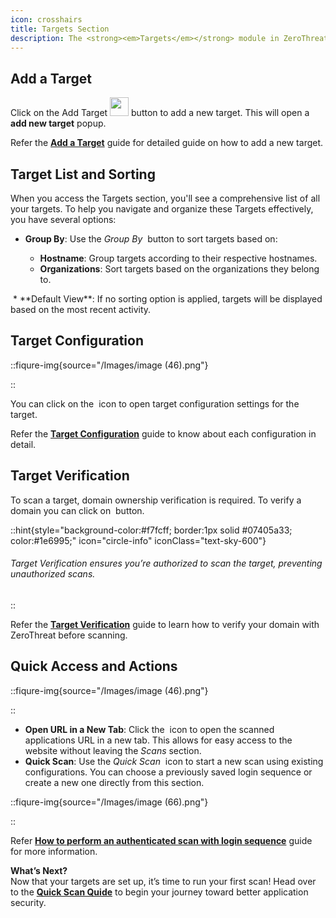 ```yaml
---
icon: crosshairs
title: Targets Section
description: The <strong><em>Targets</em></strong> module in ZeroThreat allows you to define and manage the web applications you want to scan. Here, you can add URLs, configure and verify new targets, map target environment type, and manage organization to streamline vulnerability assessments and ensure accurate, secure web app scanning. 
---
```


## Add a Target

Click on the Add Target <span><img src="/Images/image (49).png" alt="" width="30px" data-size="line"></span> button to add a new target. This will open a **add new target** popup.

Refer the [**Add a Target**](add-a-target.md 'mention') guide for detailed guide on how to add a new target.

## Target List and Sorting

When you access the Targets section, you'll see a comprehensive list of all your targets. To help you navigate and organize these Targets effectively, you have several options:

- **Group By**: Use the _Group By_ <img src="/Images/image (54).png" alt="" data-size="line"> button to sort targets based on:

  - **Hostname**: Group targets according to their respective hostnames.
  - **Organizations**: Sort targets based on the organizations they belong to.

<img src="/Images/image (53).png" alt="">
* **Default View**: If no sorting option is applied, targets will be displayed based on the most recent activity.

## Target Configuration&#x20;

::fiqure-img{source="/Images/image (46).png"}

<!-- <img src="/Images/image (46).png" alt="" > -->

::

You can click on the <span><img src="/Images/image (47).png" alt="" data-size="original"></span> icon to open target configuration settings for the target.

Refer the [**Target Configuration**](target-configuration.md 'mention') guide to know about each configuration in detail.

## Target Verification

To scan a target, domain ownership verification is required. To verify a domain you can click on <span><img src="/Images/image (48).png" alt="" data-size="original"></span> button.

::hint{style="background-color:#f7fcff; border:1px solid #07405a33; color:#1e6995;" icon="circle-info" iconClass="text-sky-600"}

<h6> Target Verification ensures you’re authorized to scan the target, preventing unauthorized scans.</h6>
::

Refer the [**Target Verification**](target-verification.md 'mention') guide to learn how to verify your domain with ZeroThreat before scanning.

## Quick Access and Actions

::fiqure-img{source="/Images/image (46).png"}

<!-- <img src="/Images/image (46).png" alt="" > -->

::

- **Open URL in a New Tab**: Click the <img src="/Images/image (63).png" alt="" style="display:inline" > icon to open the scanned applications URL in a new tab. This allows for easy access to the website without leaving the _Scans_ section.
- **Quick Scan**: Use the _Quick Scan_ <img src="/Images/image (65).png" alt="" style="display:inline"> icon to start a new scan using existing configurations. You can choose a previously saved login sequence or create a new one directly from this section.

::fiqure-img{source="/Images/image (66).png"}

<!-- <img src="/Images/image (66).png" alt="" > -->

::

Refer [**How to perform an authenticated scan with login sequence**](../getting-started/authenticated-scan/scan-with-login-sequence#how-to-perform-an-authenticated-scan-with-login-sequence 'mention') guide for more information.

**What’s Next?**\
Now that your targets are set up, it’s time to run your first scan! Head over to the [**Quick Scan Quide**](../getting-started/publish-your-docs.md 'mention') to begin your journey toward better application security.
